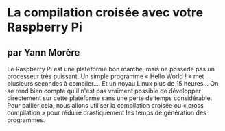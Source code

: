 # La compilation croisée avec votre Raspberry Pi
par Yann Morère
---

Le Raspberry Pi est une plateforme bon marché, mais ne possède pas un processeur très puissant. Un simple programme « Hello World ! » met plusieurs secondes à compiler…. Et un noyau Linux plus de 15 heures… On se rend bien compte qu'il n'est pas vraiment possible de développer directement sur cette plateforme sans une perte de temps considérable. Pour pallier cela, nous allons utiliser la compilation croisée ou « cross compilation » pour réduire drastiquement les temps de génération des programmes.
